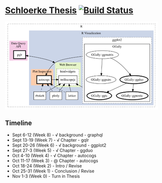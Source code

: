 
# [Schloerke Thesis](http://thesis.schloerke.com) [![Build Status](https://travis-ci.org/schloerke/thesis-schloerke.svg?branch=master)](https://travis-ci.org/schloerke/thesis-schloerke)

![Chapter Information](./dot/intro_hierarchy.png)


## Timeline

* Sept 6-12 (Week 8) - √ background - graphql
* Sept 13-19 (Week 7) - √ Chapter - gqlr
* Sept 20-26 (Week 6) - √ background - ggplot2
* Sept 27-3 (Week 5) - √ Chapter - ggduo
* Oct 4-10 (Week 4) - √ Chapter - autocogs
* Oct 11-17 (Week 3) - @ Chapter - autocogs
* Oct 18-24 (Week 2) - Intro / Revise
* Oct 25-31 (Week 1) - Conclusion / Revise
* Nov 1-3 (Week 0) - Turn in Thesis
